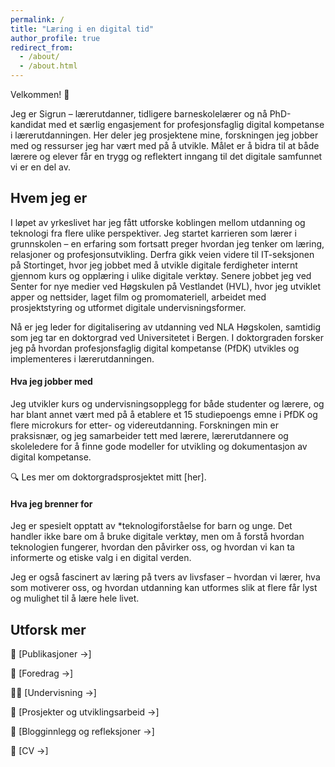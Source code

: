```yaml
---
permalink: /
title: "Læring i en digital tid"
author_profile: true
redirect_from: 
  - /about/
  - /about.html
---
```


Velkommen! 👋

Jeg er Sigrun – lærerutdanner, tidligere barneskolelærer og nå PhD-kandidat med et særlig engasjement for profesjonsfaglig digital kompetanse i lærerutdanningen. Her deler jeg prosjektene mine, forskningen jeg jobber med og ressurser jeg har vært med på å utvikle. Målet er å bidra til at både lærere og elever får en trygg og reflektert inngang til det digitale samfunnet vi er en del av.

Hvem jeg er
------
I løpet av yrkeslivet har jeg fått utforske koblingen mellom utdanning og teknologi fra flere ulike perspektiver. Jeg startet karrieren som lærer i grunnskolen – en erfaring som fortsatt preger hvordan jeg tenker om læring, relasjoner og profesjonsutvikling. Derfra gikk veien videre til IT-seksjonen på Stortinget, hvor jeg jobbet med å utvikle digitale ferdigheter internt gjennom kurs og opplæring i ulike digitale verktøy. Senere jobbet jeg ved Senter for nye medier ved Høgskulen på Vestlandet (HVL), hvor jeg utviklet apper og nettsider, laget film og promomateriell, arbeidet med prosjektstyring og utformet digitale undervisningsformer. 

Nå er jeg leder for digitalisering av utdanning ved NLA Høgskolen, samtidig som jeg tar en doktorgrad ved Universitetet i Bergen. I doktorgraden forsker jeg på hvordan profesjonsfaglig digital kompetanse (PfDK) utvikles og implementeres i lærerutdanningen.


#### Hva jeg jobber med

Jeg utvikler kurs og undervisningsopplegg for både studenter og lærere, og har blant annet vært med på å etablere et 15 studiepoengs emne i PfDK og flere microkurs for etter- og videreutdanning. Forskningen min er praksisnær, og jeg samarbeider tett med lærere, lærerutdannere og skoleledere for å finne gode modeller for utvikling og dokumentasjon av digital kompetanse.

🔍 Les mer om doktorgradsprosjektet mitt [her].

#### Hva jeg brenner for
Jeg er spesielt opptatt av *teknologiforståelse for barn og unge. Det handler ikke bare om å bruke digitale verktøy, men om å forstå hvordan teknologien fungerer, hvordan den påvirker oss, og hvordan vi kan ta informerte og etiske valg i en digital verden.

Jeg er også fascinert av læring på tvers av livsfaser – hvordan vi lærer, hva som motiverer oss, og hvordan utdanning kan utformes slik at flere får lyst og mulighet til å lære hele livet.

Utforsk mer
------
📘 [Publikasjoner →]

🎤 [Foredrag →]

👩‍🏫 [Undervisning →]

🧪 [Prosjekter og utviklingsarbeid →]

📝 [Blogginnlegg og refleksjoner →]

📄 [CV →]
